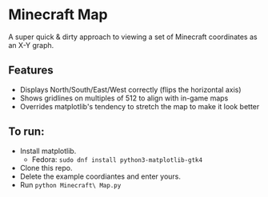 # Minecraft Map

A super quick & dirty approach to viewing a set of Minecraft coordinates
as an X-Y graph.

## Features

- Displays North/South/East/West correctly (flips the horizontal axis)
- Shows gridlines on multiples of 512 to align with in-game maps
- Overrides matplotlib's tendency to stretch the map to make it look better

## To run:

- Install matplotlib.
  - Fedora: `sudo dnf install python3-matplotlib-gtk4`
- Clone this repo.
- Delete the example coordiantes and enter yours.
- Run `python Minecraft\ Map.py`
